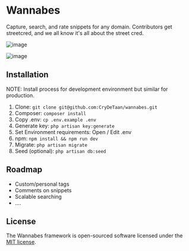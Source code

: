 # Wannabes

Capture, search, and rate snippets for any domain.
Contributors get streetcred, and we all know it's all about the street cred. 

![image](https://user-images.githubusercontent.com/11268952/122160447-dd9ded00-ce67-11eb-9877-59e608b4f014.png)

![image](https://user-images.githubusercontent.com/11268952/122160554-0b833180-ce68-11eb-84fb-b0fbc58ec79c.png)

## Installation
NOTE: Install process for development environment but similar for production.
1. Clone: `git clone git@github.com:CryDeTaan/wannabes.git`
2. Composer: `composer install`
3. Copy .env: `cp .env.example .env`
4. Generate key: `php artisan key:generate`
5. Set Environment requirements: Open / Edit .env 
6. npm: `npm install && npm run dev`
7. Migrate:  `php artisan migrate`
8. Seed (optional): `php artisan db:seed`

## Roadmap
- Custom/personal tags
- Comments on snippets
- Scalable searching
- ....

## License

The Wannabes framework is open-sourced software licensed under the [MIT license](https://opensource.org/licenses/MIT).

